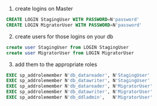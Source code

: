 1. create logins on Master

  ```sql
  CREATE LOGIN StagingUser WITH PASSWORD=N'password'
  CREATE LOGIN MigratorUser WITH PASSWORD=N'password'
  ```

2. create users for those logins on your db

  ```sql
  create user StagingUser from LOGIN StagingUser
  create user MigratorUser from LOGIN MigratorUser
  ```

3. add them to the appropriate roles
  ```sql
  EXEC sp_addrolemember N'db_datareader', N'StagingUser'
  EXEC sp_addrolemember N'db_datawriter', N'StagingUser'
  EXEC sp_addrolemember N'db_datareader', N'MigratorUser'
  EXEC sp_addrolemember N'db_datawriter', N'MigratorUser'
  EXEC sp_addrolemember N'db_ddladmin',   N'MigratorUser'
  ```


